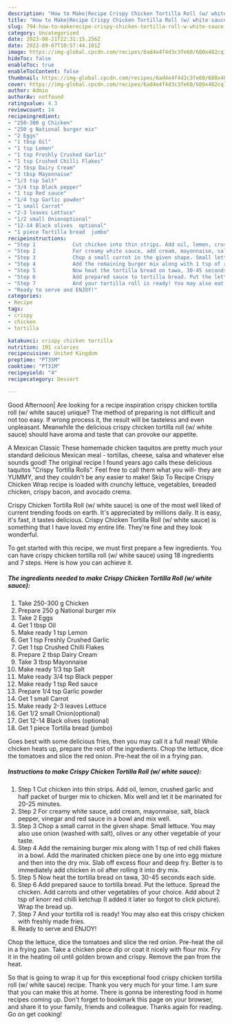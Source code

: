 ```yaml
---
description: "How to Make|Recipe Crispy Chicken Tortilla Roll (w/ white sauce) {That is Delicious"
title: "How to Make|Recipe Crispy Chicken Tortilla Roll (w/ white sauce) {That is Delicious"
slug: 794-how-to-makerecipe-crispy-chicken-tortilla-roll-w-white-sauce-that-is-delicious
category: Uncategorized
date: 2023-08-21T22:31:15.256Z
date: 2023-09-07T10:57:44.101Z
image: https://img-global.cpcdn.com/recipes/6ad4e4f4d3c3fe60/680x482cq70/crispy-chicken-tortilla-roll-w-white-sauce-recipe-main-photo.jpg
hideToc: false
enableToc: true
enableTocContent: false
thumbnail: https://img-global.cpcdn.com/recipes/6ad4e4f4d3c3fe60/680x482cq70/crispy-chicken-tortilla-roll-w-white-sauce-recipe-main-photo.jpg
cover: https://img-global.cpcdn.com/recipes/6ad4e4f4d3c3fe60/680x482cq70/crispy-chicken-tortilla-roll-w-white-sauce-recipe-main-photo.jpg
author: Admin
authorAv: notfound
ratingvalue: 4.3
reviewcount: 14
recipeingredient:
- "250-300 g Chicken"
- "250 g National burger mix"
- "2 Eggs"
- "1 tbsp Oil"
- "1 tsp Lemon"
- "1 tsp Freshly Crushed Garlic"
- "1 tsp Crushed Chilli Flakes"
- "2 tbsp Dairy Cream"
- "3 tbsp Mayonnaise"
- "1/3 tsp Salt"
- "3/4 tsp Black pepper"
- "1 tsp Red sauce"
- "1/4 tsp Garlic powder"
- "1 small Carrot"
- "2-3 leaves Lettuce"
- "1/2 small Onionoptional"
- "12-14 Black olives  optional"
- "1 piece Tortilla bread  jumbo"
recipeinstructions:
- "Step 1            Cut chicken into thin strips. Add oil, lemon, crushed garlic and half packet of burger mix to chicken. Mix well and let it be marinated for 20-25 minutes."
- "Step 2            For creamy white sauce, add cream, mayonnaise, salt, black pepper, vinegar and red sauce in a bowl and mix well."
- "Step 3            Chop a small carrot in the given shape. Small lettuce. You may also use onion (washed with salt), olives or any other vegetable of your taste."
- "Step 4            Add the remaining burger mix along with 1 tsp of red chilli flakes in a bowl. Add the marinated chicken piece one by one into egg mixture and then into the dry mix. Slab off excess flour and deep fry. Better is to immediately add chicken in oil after rolling it into dry mix."
- "Step 5            Now heat the tortilla bread on tawa, 30-45 seconds each side."
- "Step 6            Add prepared sauce to tortilla bread. Put the lettuce. Spread the chicken. Add carrots and other vegetables of your choice. Add about 2 tsp of knorr red chilli ketchup (I added it later so forgot to click picture). Wrap the bread up."
- "Step 7            And your tortilla roll is ready! You may also eat this crispy chicken with freshly made fries."
- "Ready to serve and ENJOY!"
categories:
- Recipe
tags:
- crispy
- chicken
- tortilla

katakunci: crispy chicken tortilla 
nutrition: 191 calories
recipecuisine: United Kingdom
preptime: "PT35M"
cooktime: "PT31M"
recipeyield: "4"
recipecategory: Dessert

---
```



Good Afternoon| Are looking for a recipe inspiration crispy chicken tortilla roll (w/ white sauce) unique? The method of preparing is not difficult and not too easy. If wrong process it, the result will be tasteless and even unpleasant. Meanwhile the delicious crispy chicken tortilla roll (w/ white sauce) should have aroma and taste that can provoke our appetite.





A Mexican Classic These homemade chicken taquitos are pretty much your standard delicious Mexican meal - tortillas, cheese, salsa and whatever else sounds good! The original recipe I found years ago calls these delicious taquitos &#34;Crispy Tortilla Rolls&#34;. Feel free to call them what you will- they are YUMMY, and they couldn&#39;t be any easier to make! Skip To Recipe Crispy Chicken Wrap recipe is loaded with crunchy lettuce, vegetables, breaded chicken, crispy bacon, and avocado crema.

Crispy Chicken Tortilla Roll (w/ white sauce) is one of the most well liked of current trending foods on earth. It's appreciated by millions daily. It is easy, it's fast, it tastes delicious. Crispy Chicken Tortilla Roll (w/ white sauce) is something that I have loved my entire life. They're fine and they look wonderful.


To get started with this recipe, we must first prepare a few ingredients. You can have crispy chicken tortilla roll (w/ white sauce) using 18 ingredients and 7 steps. Here is how you can achieve it.

<!--inarticleads1-->

##### The ingredients needed to make Crispy Chicken Tortilla Roll (w/ white sauce):

1. Take 250-300 g Chicken
1. Prepare 250 g National burger mix
1. Take 2 Eggs
1. Get 1 tbsp Oil
1. Make ready 1 tsp Lemon
1. Get 1 tsp Freshly Crushed Garlic
1. Get 1 tsp Crushed Chilli Flakes
1. Prepare 2 tbsp Dairy Cream
1. Take 3 tbsp Mayonnaise
1. Make ready 1/3 tsp Salt
1. Make ready 3/4 tsp Black pepper
1. Make ready 1 tsp Red sauce
1. Prepare 1/4 tsp Garlic powder
1. Get 1 small Carrot
1. Make ready 2-3 leaves Lettuce
1. Get 1/2 small Onion(optional)
1. Get 12-14 Black olives  (optional)
1. Get 1 piece Tortilla bread  (jumbo)


Goes best with some delicious fries, then you may call it a full meal! While chicken heats up, prepare the rest of the ingredients. Chop the lettuce, dice the tomatoes and slice the red onion. Pre-heat the oil in a frying pan. 

<!--inarticleads2-->

##### Instructions to make Crispy Chicken Tortilla Roll (w/ white sauce):

1. Step 1            Cut chicken into thin strips. Add oil, lemon, crushed garlic and half packet of burger mix to chicken. Mix well and let it be marinated for 20-25 minutes.
1. Step 2            For creamy white sauce, add cream, mayonnaise, salt, black pepper, vinegar and red sauce in a bowl and mix well.
1. Step 3            Chop a small carrot in the given shape. Small lettuce. You may also use onion (washed with salt), olives or any other vegetable of your taste.
1. Step 4            Add the remaining burger mix along with 1 tsp of red chilli flakes in a bowl. Add the marinated chicken piece one by one into egg mixture and then into the dry mix. Slab off excess flour and deep fry. Better is to immediately add chicken in oil after rolling it into dry mix.
1. Step 5            Now heat the tortilla bread on tawa, 30-45 seconds each side.
1. Step 6            Add prepared sauce to tortilla bread. Put the lettuce. Spread the chicken. Add carrots and other vegetables of your choice. Add about 2 tsp of knorr red chilli ketchup (I added it later so forgot to click picture). Wrap the bread up.
1. Step 7            And your tortilla roll is ready! You may also eat this crispy chicken with freshly made fries.
1. Ready to serve and ENJOY!

Chop the lettuce, dice the tomatoes and slice the red onion. Pre-heat the oil in a frying pan. Take a chicken piece dip or coat it nicely with flour mix. Fry it in the heating oil until golden brown and crispy. Remove the pan from the heat. 

So that is going to wrap it up for this exceptional food crispy chicken tortilla roll (w/ white sauce) recipe. Thank you very much for your time. I am sure that you can make this at home. There is gonna be interesting food in home recipes coming up. Don't forget to bookmark this page on your browser, and share it to your family, friends and colleague. Thanks again for reading. Go on get cooking!
